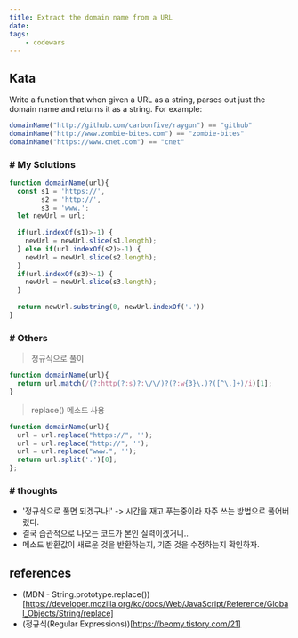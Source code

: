 ```yaml
---
title: Extract the domain name from a URL
date: 
tags:
    - codewars
---
```


## Kata
Write a function that when given a URL as a string, parses out just the domain name and returns it as a string. For example:
```javascript
domainName("http://github.com/carbonfive/raygun") == "github" 
domainName("http://www.zombie-bites.com") == "zombie-bites"
domainName("https://www.cnet.com") == "cnet"
```

### # My Solutions
```javascript
function domainName(url){
  const s1 = 'https://',
        s2 = 'http://',
        s3 = 'www.';
  let newUrl = url;
 
  if(url.indexOf(s1)>-1) {
    newUrl = newUrl.slice(s1.length);
  } else if(url.indexOf(s2)>-1) {
    newUrl = newUrl.slice(s2.length);
  }
  if(url.indexOf(s3)>-1) {
    newUrl = newUrl.slice(s3.length);
  }
  
  return newUrl.substring(0, newUrl.indexOf('.'))
}
```

### # Others
> 정규식으로 풀이
```javascript
function domainName(url){
  return url.match(/(?:http(?:s)?:\/\/)?(?:w{3}\.)?([^\.]+)/i)[1];
}
```

> replace() 메소드 사용
```javascript
function domainName(url){
  url = url.replace("https://", '');
  url = url.replace("http://", '');
  url = url.replace("www.", '');
  return url.split('.')[0];
};
```


### # thoughts
 - '정규식으로 풀면 되겠구나!' -> 시간을 재고 푸는중이라 자주 쓰는 방법으로 풀어버렸다.
 - 결국 습관적으로 나오는 코드가 본인 실력이겠거니..
 - 메소드 반환값이 새로운 것을 반환하는지, 기존 것을 수정하는지 확인하자.
 

## references
- (MDN - String.prototype.replace())[https://developer.mozilla.org/ko/docs/Web/JavaScript/Reference/Global_Objects/String/replace]
- (정규식(Regular Expressions))[https://beomy.tistory.com/21]
